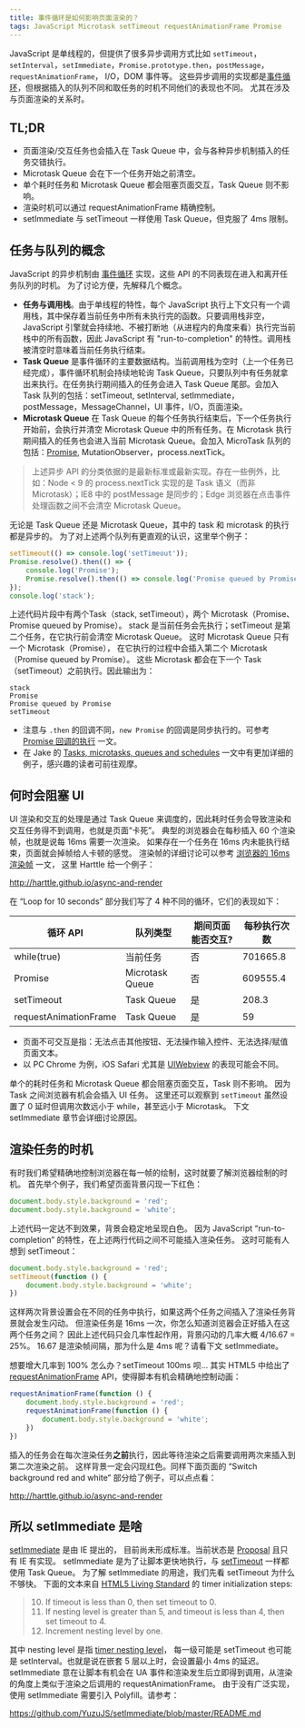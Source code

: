 ```yaml
---
title: 事件循环是如何影响页面渲染的？
tags: JavaScript Microtask setTimeout requestAnimationFrame Promise
---
```


JavaScript 是单线程的，但提供了很多异步调用方式比如
`setTimeout`，`setInterval`，`setImmediate`，`Promise.prototype.then`，`postMessage`，`requestAnimationFrame`，
I/O，DOM 事件等。
这些异步调用的实现都是[事件循环][event-loop]，但根据插入的队列不同和取任务的时机不同他们的表现也不同。
尤其在涉及与页面渲染的关系时。

## TL;DR

* 页面渲染/交互任务也会插入在 Task Queue 中，会与各种异步机制插入的任务交错执行。
* Microtask Queue 会在下一个任务开始之前清空。
* 单个耗时任务和 Microtask Queue 都会阻塞页面交互，Task Queue 则不影响。
* 渲染时机可以通过 requestAnimationFrame 精确控制。
* setImmediate 与 setTimeout 一样使用 Task Queue，但克服了 4ms 限制。

<!--more-->

## 任务与队列的概念

JavaScript 的异步机制由 [事件循环][event-loop] 实现，这些 API 的不同表现在进入和离开任务队列的时机。
为了讨论方便，先解释几个概念。

* **任务与调用栈**。由于单线程的特性，每个 JavaScript 执行上下文只有一个调用栈，其中保存着当前任务中所有未执行完的函数。只要调用栈非空，JavaScript 引擎就会持续地、不被打断地（从进程内的角度来看）执行完当前栈中的所有函数，因此 JavaScript 有 "run-to-completion" 的特性。调用栈被清空时意味着当前任务执行结束。
* **Task Queue** 是事件循环的主要数据结构。当前调用栈为空时（上一个任务已经完成），事件循环机制会持续地轮询 Task Queue，只要队列中有任务就拿出来执行。在任务执行期间插入的任务会进入 Task Queue 尾部。会加入 Task 队列的包括：setTimeout, setInterval, setImmediate，postMessage，MessageChannel，UI 事件，I/O，页面渲染。
* **Microtask Queue** 在 Task Queue 的每个任务执行结束后，下一个任务执行开始前，会执行并清空 Microtask Queue 中的所有任务。在 Microtask 执行期间插入的任务也会进入当前 Microtask Queue。会加入 MicroTask 队列的包括：[Promise](/2016/08/10/promise.html), MutationObserver，process.nextTick。

> 上述异步 API 的分类依据的是最新标准或最新实现。存在一些例外，比如：Node &lt; 9 的 process.nextTick 实现的是 Task 语义（而非 Microtask）；IE8 中的 postMessage 是同步的；Edge 浏览器在点击事件处理函数之间不会清空 Microtask Queue。

无论是 Task Queue 还是 Microtask Queue，其中的 task 和 microtask 的执行都是异步的。
为了对上述两个队列有更直观的认识，这里举个例子：

```javascript
setTimeout(() => console.log('setTimeout'));
Promise.resolve().then(() => {
    console.log('Promise');
    Promise.resolve().then(() => console.log('Promise queued by Promise'));
});
console.log('stack');
```

上述代码片段中有两个Task（stack, setTimeout），两个 Microtask（Promise、Promise queued by Promise）。
stack 是当前任务会先执行；setTimeout 是第二个任务，在它执行前会清空 Microtask Queue。
这时 Microtask Queue 只有一个 Microtask（Promise），
在它执行的过程中会插入第二个 Microtask（Promise queued by Promise）。
这些 Microtask 都会在下一个 Task（setTimeout）之前执行。因此输出为：

```
stack
Promise
Promise queued by Promise
setTimeout
```

* 注意与 `.then` 的回调不同，`new Promise` 的回调是同步执行的。可参考 [Promise 回调的执行](/2017/06/26/promise-callback-execution.html) 一文。
* 在 Jake 的 [Tasks, microtasks, queues and schedules](https://jakearchibald.com/2015/tasks-microtasks-queues-and-schedules/) 一文中有更加详细的例子，感兴趣的读者可前往观摩。

## 何时会阻塞 UI

UI 渲染和交互的处理是通过 Task Queue 来调度的，因此耗时任务会导致渲染和交互任务得不到调用，也就是页面“卡死”。
典型的浏览器会在每秒插入 60 个渲染帧，也就是说每 16ms 需要一次渲染。
如果存在一个任务在 16ms 内未能执行结束，页面就会掉帧给人卡顿的感觉。
渲染帧的详细讨论可以参考 [浏览器的 16ms 渲染帧](/2017/08/15/browser-render-frame.html) 一文，
这里 Harttle 给一个例子：

<http://harttle.github.io/async-and-render>

在 “Loop for 10 seconds” 部分我们写了 4 种不同的循环，它们的表现如下：

循环 API | 队列类型 | 期间页面能否交互? | 每秒执行次数
--- | --- | --- | ---
while(true) | 当前任务 | 否 | 701665.8
Promise | Microtask Queue | 否 | 609555.4
setTimeout | Task Queue | 是 | 208.3
requestAnimationFrame | Task Queue | 是 | 59

* 页面不可交互是指：无法点击其他按钮、无法操作输入控件、无法选择/赋值页面文本。
* 以 PC Chrome 为例，iOS Safari 尤其是 [UIWebview](/2018/06/23/uiwebview-bugs.html) 的表现可能会不同。

单个的耗时任务和 Microtask Queue 都会阻塞页面交互，Task 则不影响。
因为 Task 之间浏览器有机会会插入 UI 任务。
这里还可以观察到 `setTimeout` 虽然设置了 0 延时但调用次数远小于 while，甚至远小于 Microtask。
下文 setImmediate 章节会详细讨论原因。

## 渲染任务的时机

有时我们希望精确地控制浏览器在每一帧的绘制，这时就要了解浏览器绘制的时机。
首先举个例子，我们希望页面背景闪现一下红色：

```javascript
document.body.style.background = 'red';
document.body.style.background = 'white';
```

上述代码一定达不到效果，背景会稳定地呈现白色。
因为 JavaScript “run-to-completion” 的特性，在上述两行代码之间不可能插入渲染任务。
这时可能有人想到 setTimeout：

```javascript
document.body.style.background = 'red';
setTimeout(function () {
    document.body.style.background = 'white';
})
```

这样两次背景设置会在不同的任务中执行，如果这两个任务之间插入了渲染任务背景就会发生闪动。
但渲染任务是 16ms 一次，你怎么知道浏览器会正好插入在这两个任务之间？
因此上述代码只会几率性起作用，背景闪动的几率大概 4/16.67 = 25%。
16.67 是渲染帧间隔，那为什么是 4ms 呢？请看下文 setImmediate。

想要增大几率到 100% 怎么办？setTimeout 100ms 呗… 
其实 HTML5 中给出了 [requestAnimationFrame][requestAnimationFrame] API，使得脚本有机会精确地控制动画：

```javascript
requestAnimationFrame(function () {
    document.body.style.background = 'red';
    requestAnimationFrame(function () {
        document.body.style.background = 'white';
    })
})
```

插入的任务会在每次渲染任务**之前**执行，因此等待渲染之后需要调用两次来插入到第二次渲染之前。
这样背景一定会闪现红色。同样下面页面的 “Switch background red and white” 部分给了例子，可以点点看：

<http://harttle.github.io/async-and-render>

## 所以 setImmediate 是啥

[setImmediate][setImmediate] 是由 IE 提出的，
目前尚未形成标准。当前状态是 [Proposal][setImmediate-proposal] 且只有 IE 有实现。
setImmediate 是为了让脚本更快地执行，与 [setTimeout][setTimeout] 一样都使用 Task Queue。
为了解 setImmediate 的用途，我们先看 setTimeout 为什么不够快。
下面的文本来自 [HTML5 Living Standard](https://html.spec.whatwg.org/multipage/timers-and-user-prompts.html#dom-settimeout) 的 timer initialization steps:

> 10. If timeout is less than 0, then set timeout to 0.
> 11. If nesting level is greater than 5, and timeout is less than 4, then set timeout to 4.
> 12. Increment nesting level by one. 

其中 nesting level 是指 [timer nesting level](https://html.spec.whatwg.org/multipage/timers-and-user-prompts.html#timer-nesting-level)，
每一级可能是 setTimeout 也可能是 setInterval。也就是说在嵌套 5 层以上时，会设置最小 4ms 的延迟。
setImmediate 意在让脚本有机会在 UA 事件和渲染发生后立即得到调用，从渲染的角度上类似于渲染之后调用的 requestAnimationFrame。
由于没有广泛实现，使用 setImmediate 需要引入 Polyfill。请参考：

<https://github.com/YuzuJS/setImmediate/blob/master/README.md>

[event-loop]: https://html.spec.whatwg.org/multipage/webappapis.html#event-loop-processing-model
[setTimeout]: https://developer.mozilla.org/zh-CN/docs/Web/API/Window/setTimeout
[setImmediate]: https://developer.mozilla.org/zh-CN/docs/Web/API/Window/setImmediate
[setImmediate-proposal]: https://dvcs.w3.org/hg/webperf/raw-file/tip/specs/setImmediate/Overview.html#sec-efficient-script-yielding
[requestAnimationFrame]: https://developer.mozilla.org/zh-CN/docs/Web/API/Window/requestAnimationFrame
